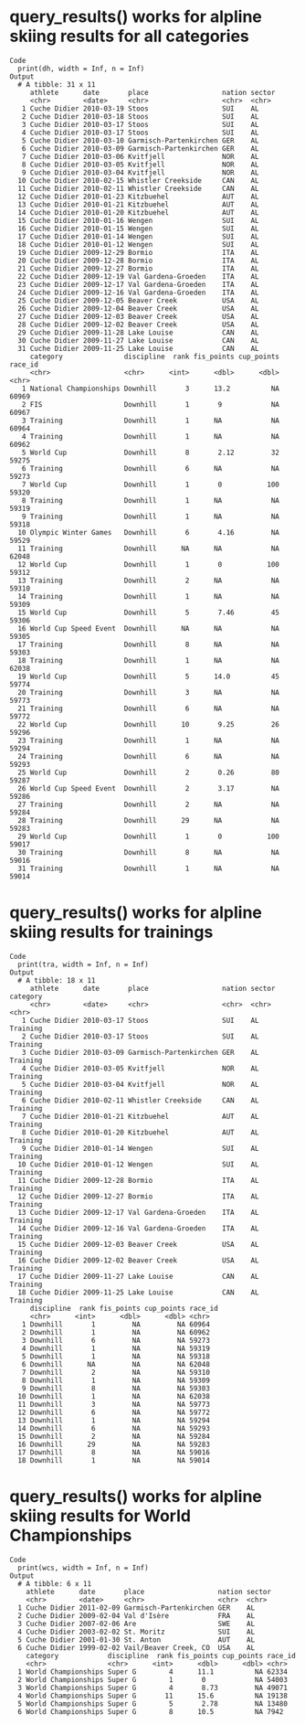 # query_results() works for alpline skiing results for all categories

    Code
      print(dh, width = Inf, n = Inf)
    Output
      # A tibble: 31 x 11
         athlete      date       place                  nation sector
         <chr>        <date>     <chr>                  <chr>  <chr> 
       1 Cuche Didier 2010-03-19 Stoos                  SUI    AL    
       2 Cuche Didier 2010-03-18 Stoos                  SUI    AL    
       3 Cuche Didier 2010-03-17 Stoos                  SUI    AL    
       4 Cuche Didier 2010-03-17 Stoos                  SUI    AL    
       5 Cuche Didier 2010-03-10 Garmisch-Partenkirchen GER    AL    
       6 Cuche Didier 2010-03-09 Garmisch-Partenkirchen GER    AL    
       7 Cuche Didier 2010-03-06 Kvitfjell              NOR    AL    
       8 Cuche Didier 2010-03-05 Kvitfjell              NOR    AL    
       9 Cuche Didier 2010-03-04 Kvitfjell              NOR    AL    
      10 Cuche Didier 2010-02-15 Whistler Creekside     CAN    AL    
      11 Cuche Didier 2010-02-11 Whistler Creekside     CAN    AL    
      12 Cuche Didier 2010-01-23 Kitzbuehel             AUT    AL    
      13 Cuche Didier 2010-01-21 Kitzbuehel             AUT    AL    
      14 Cuche Didier 2010-01-20 Kitzbuehel             AUT    AL    
      15 Cuche Didier 2010-01-16 Wengen                 SUI    AL    
      16 Cuche Didier 2010-01-15 Wengen                 SUI    AL    
      17 Cuche Didier 2010-01-14 Wengen                 SUI    AL    
      18 Cuche Didier 2010-01-12 Wengen                 SUI    AL    
      19 Cuche Didier 2009-12-29 Bormio                 ITA    AL    
      20 Cuche Didier 2009-12-28 Bormio                 ITA    AL    
      21 Cuche Didier 2009-12-27 Bormio                 ITA    AL    
      22 Cuche Didier 2009-12-19 Val Gardena-Groeden    ITA    AL    
      23 Cuche Didier 2009-12-17 Val Gardena-Groeden    ITA    AL    
      24 Cuche Didier 2009-12-16 Val Gardena-Groeden    ITA    AL    
      25 Cuche Didier 2009-12-05 Beaver Creek           USA    AL    
      26 Cuche Didier 2009-12-04 Beaver Creek           USA    AL    
      27 Cuche Didier 2009-12-03 Beaver Creek           USA    AL    
      28 Cuche Didier 2009-12-02 Beaver Creek           USA    AL    
      29 Cuche Didier 2009-11-28 Lake Louise            CAN    AL    
      30 Cuche Didier 2009-11-27 Lake Louise            CAN    AL    
      31 Cuche Didier 2009-11-25 Lake Louise            CAN    AL    
         category               discipline  rank fis_points cup_points race_id
         <chr>                  <chr>      <int>      <dbl>      <dbl> <chr>  
       1 National Championships Downhill       3      13.2          NA 60969  
       2 FIS                    Downhill       1       9            NA 60967  
       3 Training               Downhill       1      NA            NA 60964  
       4 Training               Downhill       1      NA            NA 60962  
       5 World Cup              Downhill       8       2.12         32 59275  
       6 Training               Downhill       6      NA            NA 59273  
       7 World Cup              Downhill       1       0           100 59320  
       8 Training               Downhill       1      NA            NA 59319  
       9 Training               Downhill       1      NA            NA 59318  
      10 Olympic Winter Games   Downhill       6       4.16         NA 59529  
      11 Training               Downhill      NA      NA            NA 62048  
      12 World Cup              Downhill       1       0           100 59312  
      13 Training               Downhill       2      NA            NA 59310  
      14 Training               Downhill       1      NA            NA 59309  
      15 World Cup              Downhill       5       7.46         45 59306  
      16 World Cup Speed Event  Downhill      NA      NA            NA 59305  
      17 Training               Downhill       8      NA            NA 59303  
      18 Training               Downhill       1      NA            NA 62038  
      19 World Cup              Downhill       5      14.0          45 59774  
      20 Training               Downhill       3      NA            NA 59773  
      21 Training               Downhill       6      NA            NA 59772  
      22 World Cup              Downhill      10       9.25         26 59296  
      23 Training               Downhill       1      NA            NA 59294  
      24 Training               Downhill       6      NA            NA 59293  
      25 World Cup              Downhill       2       0.26         80 59287  
      26 World Cup Speed Event  Downhill       2       3.17         NA 59286  
      27 Training               Downhill       2      NA            NA 59284  
      28 Training               Downhill      29      NA            NA 59283  
      29 World Cup              Downhill       1       0           100 59017  
      30 Training               Downhill       8      NA            NA 59016  
      31 Training               Downhill       1      NA            NA 59014  

# query_results() works for alpline skiing results for trainings

    Code
      print(tra, width = Inf, n = Inf)
    Output
      # A tibble: 18 x 11
         athlete      date       place                  nation sector category
         <chr>        <date>     <chr>                  <chr>  <chr>  <chr>   
       1 Cuche Didier 2010-03-17 Stoos                  SUI    AL     Training
       2 Cuche Didier 2010-03-17 Stoos                  SUI    AL     Training
       3 Cuche Didier 2010-03-09 Garmisch-Partenkirchen GER    AL     Training
       4 Cuche Didier 2010-03-05 Kvitfjell              NOR    AL     Training
       5 Cuche Didier 2010-03-04 Kvitfjell              NOR    AL     Training
       6 Cuche Didier 2010-02-11 Whistler Creekside     CAN    AL     Training
       7 Cuche Didier 2010-01-21 Kitzbuehel             AUT    AL     Training
       8 Cuche Didier 2010-01-20 Kitzbuehel             AUT    AL     Training
       9 Cuche Didier 2010-01-14 Wengen                 SUI    AL     Training
      10 Cuche Didier 2010-01-12 Wengen                 SUI    AL     Training
      11 Cuche Didier 2009-12-28 Bormio                 ITA    AL     Training
      12 Cuche Didier 2009-12-27 Bormio                 ITA    AL     Training
      13 Cuche Didier 2009-12-17 Val Gardena-Groeden    ITA    AL     Training
      14 Cuche Didier 2009-12-16 Val Gardena-Groeden    ITA    AL     Training
      15 Cuche Didier 2009-12-03 Beaver Creek           USA    AL     Training
      16 Cuche Didier 2009-12-02 Beaver Creek           USA    AL     Training
      17 Cuche Didier 2009-11-27 Lake Louise            CAN    AL     Training
      18 Cuche Didier 2009-11-25 Lake Louise            CAN    AL     Training
         discipline  rank fis_points cup_points race_id
         <chr>      <int>      <dbl>      <dbl> <chr>  
       1 Downhill       1         NA         NA 60964  
       2 Downhill       1         NA         NA 60962  
       3 Downhill       6         NA         NA 59273  
       4 Downhill       1         NA         NA 59319  
       5 Downhill       1         NA         NA 59318  
       6 Downhill      NA         NA         NA 62048  
       7 Downhill       2         NA         NA 59310  
       8 Downhill       1         NA         NA 59309  
       9 Downhill       8         NA         NA 59303  
      10 Downhill       1         NA         NA 62038  
      11 Downhill       3         NA         NA 59773  
      12 Downhill       6         NA         NA 59772  
      13 Downhill       1         NA         NA 59294  
      14 Downhill       6         NA         NA 59293  
      15 Downhill       2         NA         NA 59284  
      16 Downhill      29         NA         NA 59283  
      17 Downhill       8         NA         NA 59016  
      18 Downhill       1         NA         NA 59014  

# query_results() works for alpline skiing results for World Championships

    Code
      print(wcs, width = Inf, n = Inf)
    Output
      # A tibble: 6 x 11
        athlete      date       place                  nation sector
        <chr>        <date>     <chr>                  <chr>  <chr> 
      1 Cuche Didier 2011-02-09 Garmisch-Partenkirchen GER    AL    
      2 Cuche Didier 2009-02-04 Val d'Isère            FRA    AL    
      3 Cuche Didier 2007-02-06 Are                    SWE    AL    
      4 Cuche Didier 2003-02-02 St. Moritz             SUI    AL    
      5 Cuche Didier 2001-01-30 St. Anton              AUT    AL    
      6 Cuche Didier 1999-02-02 Vail/Beaver Creek, CO  USA    AL    
        category            discipline  rank fis_points cup_points race_id
        <chr>               <chr>      <int>      <dbl>      <dbl> <chr>  
      1 World Championships Super G        4      11.1          NA 62334  
      2 World Championships Super G        1       0            NA 54003  
      3 World Championships Super G        4       8.73         NA 49071  
      4 World Championships Super G       11      15.6          NA 19138  
      5 World Championships Super G        5       2.78         NA 13480  
      6 World Championships Super G        8      10.5          NA 7942   

